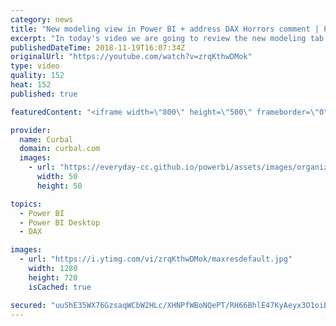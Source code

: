 ```yaml
---
category: news
title: "New modeling view in Power BI + address DAX Horrors comment | Power week 11.18"
excerpt: "In today's video we are going to review the new modeling tab that was introduced in the Power BI Desktop update November 2018 and I will also explain myself regarding my statement on the DAX Horrors video.  The highlights of the new modeling view on the Power BI Desktop updated November 2018 are: 1."
publishedDateTime: 2018-11-19T16:07:34Z
originalUrl: "https://youtube.com/watch?v=zrqKthwDMok"
type: video
quality: 152
heat: 152
published: true

featuredContent: "<iframe width=\"800\" height=\"500\" frameborder=\"0\" src=\"https://www.youtube.com/embed/zrqKthwDMok\" allow=\"accelerometer; autoplay; encrypted-media; gyroscope; picture-in-picture\" allowfullscreen></iframe>"

provider:
  name: Curbal
  domain: curbal.com
  images:
    - url: "https://everyday-cc.github.io/powerbi/assets/images/organizations/curbal.com-50x50.jpg"
      width: 50
      height: 50

topics:
  - Power BI
  - Power BI Desktop
  - DAX

images:
  - url: "https://i.ytimg.com/vi/zrqKthwDMok/maxresdefault.jpg"
    width: 1280
    height: 720
    isCached: true

secured: "uuShE35WX76GzsaqWCbW2HLc/XHNPfWBoNQePT/RH66BhlE47KyAeyx3O1oiBDSqePQi7X0pK9m461JCKgcMBijxU3Rj7slEat6vhqlp1bgWkVpCfxuhPU/SG5s0SKR/xwa0alNZsUsmGfzy1oSxu6spxEuBwdfflCaYdm/BIT01YtcZOf9xARCR9WsjE8en2zbwYHhsI1puQ4tSCJDm9bV/UMqyBiL5z318GJOVcnTfbizyC1xxMx4jLUG+JvfUSpe+HtcJ9K4tN5Y4za4ShT7Ft3hJjRUpsN7aLhcGcZmJDKUGFcbrg/pD5z4PQvCbZ1KD9Qy1L+fs6dGLCaVlYboFn18sSrvPVFRw7lyEv3LO/kVVekuRlx9C0UkiHxltWlNcZXSgYDM7KPqzSBtANINQpzb/lfBBtA1r4zMrMUrAQYRGbPRQcFNqXcfQGpbK;ST7WH87YvbtWpjN6vuwf6w=="
---
```


